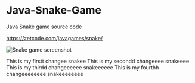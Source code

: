 # Java-Snake-Game
Java Snake game source code

https://zetcode.com/javagames/snake/  

![Snake game screenshot](snake.png)

This is my firstt changee snakee
This is my secondd changeeee snakeeee
This is my thirdd changeeeeee snakeeeeee
This is my fourthh changeeeeeeee snakeeeeeeee
